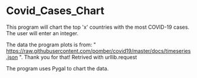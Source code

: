 # Covid_Cases_Chart
This program will chart the top 'x' countries with the most COVID-19 cases. The user will enter an integer.

The data the program plots is from: " https://raw.githubusercontent.com/pomber/covid19/master/docs/timeseries.json ". Thank you for that!
Retrived with urllib.request


The program uses Pygal to chart the data.
